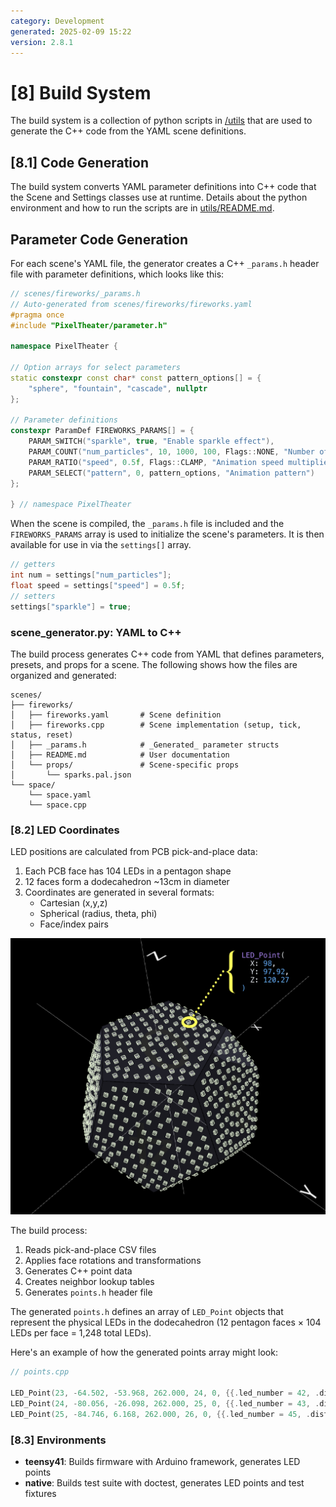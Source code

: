 ```yaml
---
category: Development
generated: 2025-02-09 15:22
version: 2.8.1
---
```


# [8] Build System

The build system is a collection of python scripts in [/utils](../../util/) that are used to generate the C++ code from the YAML scene definitions.

## [8.1] Code Generation

The build system converts YAML parameter definitions into C++ code that the Scene and Settings classes use at runtime. Details about the python environment and how to run the scripts are in [utils/README.md](../../util/README.md).

## Parameter Code Generation

For each scene's YAML file, the generator creates a C++ `_params.h` header file with parameter definitions, which looks like this:

```cpp
// scenes/fireworks/_params.h
// Auto-generated from scenes/fireworks/fireworks.yaml
#pragma once
#include "PixelTheater/parameter.h"

namespace PixelTheater {

// Option arrays for select parameters
static constexpr const char* const pattern_options[] = {
    "sphere", "fountain", "cascade", nullptr
};

// Parameter definitions
constexpr ParamDef FIREWORKS_PARAMS[] = {
    PARAM_SWITCH("sparkle", true, "Enable sparkle effect"),
    PARAM_COUNT("num_particles", 10, 1000, 100, Flags::NONE, "Number of particles"),
    PARAM_RATIO("speed", 0.5f, Flags::CLAMP, "Animation speed multiplier"),
    PARAM_SELECT("pattern", 0, pattern_options, "Animation pattern")
};

} // namespace PixelTheater
```

When the scene is compiled, the `_params.h` file is included and the `FIREWORKS_PARAMS` array is used to initialize the scene's parameters. It is then available for use in via the `settings[]` array.

```cpp
// getters
int num = settings["num_particles"];
float speed = settings["speed"] = 0.5f;
// setters
settings["sparkle"] = true;
```

### scene_generator.py: YAML to C++

The build process generates C++ code from YAML that defines parameters, presets, and props for a scene. The following shows how the files are organized and generated:

```text
scenes/
├── fireworks/
│   ├── fireworks.yaml       # Scene definition
│   ├── fireworks.cpp        # Scene implementation (setup, tick, status, reset)
│   ├── _params.h            # _Generated_ parameter structs
│   ├── README.md            # User documentation
│   └── props/               # Scene-specific props
│       └── sparks.pal.json
└── space/
    └── space.yaml
    └── space.cpp
```

### [8.2] LED Coordinates

LED positions are calculated from PCB pick-and-place data:

1. Each PCB face has 104 LEDs in a pentagon shape
2. 12 faces form a dodecahedron ~13cm in diameter
3. Coordinates are generated in several formats:
   - Cartesian (x,y,z)
   - Spherical (radius, theta, phi)
   - Face/index pairs

![PCB Pick-and-Place](../../images/leds-3d-space.png)

The build process:

1. Reads pick-and-place CSV files
2. Applies face rotations and transformations
3. Generates C++ point data
4. Creates neighbor lookup tables
5. Generates `points.h` header file

The generated `points.h` defines an array of `LED_Point` objects that represent the physical LEDs in the dodecahedron (12 pentagon faces × 104 LEDs per face = 1,248 total LEDs).

Here's an example of how the generated points array might look:

```cpp
// points.cpp

LED_Point(23, -64.502, -53.968, 262.000, 24, 0, {{.led_number = 42, .distance = 28.726}, {.led_number = 10, .distance = 29.271}, {.led_number = 24, .distance = 31.916}, {.led_number = 22, .distance = 32.298}, {.led_number = 43, .distance = 37.444}, {.led_number = 41, .distance = 42.067}, {.led_number = 9, .distance = 46.032}}),
LED_Point(24, -80.056, -26.098, 262.000, 25, 0, {{.led_number = 43, .distance = 31.889}, {.led_number = 23, .distance = 31.916}, {.led_number = 44, .distance = 32.458}, {.led_number = 25, .distance = 32.605}, {.led_number = 10, .distance = 35.475}, {.led_number = 11, .distance = 35.680}, {.led_number = 42, .distance = 49.358}}),
LED_Point(25, -84.746, 6.168, 262.000, 26, 0, {{.led_number = 45, .distance = 28.557}, {.led_number = 11, .distance = 30.515}, {.led_number = 24, .distance = 32.605}, {.led_number = 26, .distance = 33.386}, {.led_number = 44, .distance = 36.707}, {.led_number = 46, .distance = 42.276}, {.led_number = 12, .distance = 47.436}}),

```

### [8.3] Environments

- **teensy41**: Builds firmware with Arduino framework, generates LED points
- **native**: Builds test suite with doctest, generates LED points and test fixtures